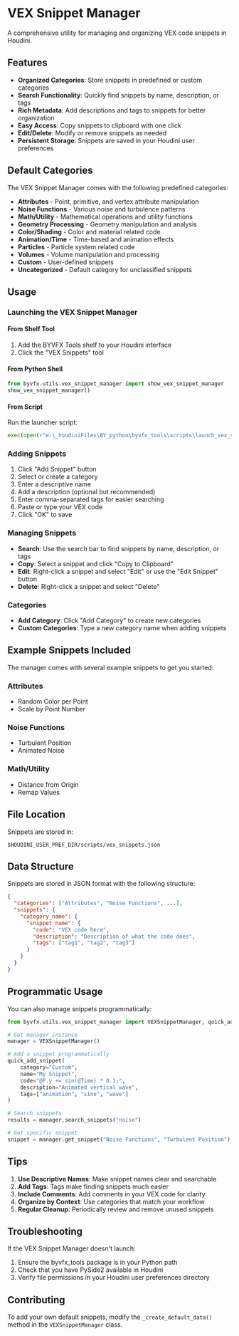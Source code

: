 # VEX Snippet Manager

A comprehensive utility for managing and organizing VEX code snippets in Houdini.

## Features

- **Organized Categories**: Store snippets in predefined or custom categories
- **Search Functionality**: Quickly find snippets by name, description, or tags
- **Rich Metadata**: Add descriptions and tags to snippets for better organization
- **Easy Access**: Copy snippets to clipboard with one click
- **Edit/Delete**: Modify or remove snippets as needed
- **Persistent Storage**: Snippets are saved in your Houdini user preferences

## Default Categories

The VEX Snippet Manager comes with the following predefined categories:

- **Attributes** - Point, primitive, and vertex attribute manipulation
- **Noise Functions** - Various noise and turbulence patterns
- **Math/Utility** - Mathematical operations and utility functions
- **Geometry Processing** - Geometry manipulation and analysis
- **Color/Shading** - Color and material related code
- **Animation/Time** - Time-based and animation effects
- **Particles** - Particle system related code
- **Volumes** - Volume manipulation and processing
- **Custom** - User-defined snippets
- **Uncategorized** - Default category for unclassified snippets

## Usage

### Launching the VEX Snippet Manager

#### From Shelf Tool
1. Add the BYVFX Tools shelf to your Houdini interface
2. Click the "VEX Snippets" tool

#### From Python Shell
```python
from byvfx.utils.vex_snippet_manager import show_vex_snippet_manager
show_vex_snippet_manager()
```

#### From Script
Run the launcher script:
```python
exec(open(r"e:\_houdiniFiles\BY_python\byvfx_tools\scripts\launch_vex_snippet_manager.py").read())
```

### Adding Snippets

1. Click "Add Snippet" button
2. Select or create a category
3. Enter a descriptive name
4. Add a description (optional but recommended)
5. Enter comma-separated tags for easier searching
6. Paste or type your VEX code
7. Click "OK" to save

### Managing Snippets

- **Search**: Use the search bar to find snippets by name, description, or tags
- **Copy**: Select a snippet and click "Copy to Clipboard"
- **Edit**: Right-click a snippet and select "Edit" or use the "Edit Snippet" button
- **Delete**: Right-click a snippet and select "Delete"

### Categories

- **Add Category**: Click "Add Category" to create new categories
- **Custom Categories**: Type a new category name when adding snippets

## Example Snippets Included

The manager comes with several example snippets to get you started:

### Attributes
- Random Color per Point
- Scale by Point Number

### Noise Functions  
- Turbulent Position
- Animated Noise

### Math/Utility
- Distance from Origin
- Remap Values

## File Location

Snippets are stored in:
```
$HOUDINI_USER_PREF_DIR/scripts/vex_snippets.json
```

## Data Structure

Snippets are stored in JSON format with the following structure:

```json
{
  "categories": ["Attributes", "Noise Functions", ...],
  "snippets": {
    "category_name": {
      "snippet_name": {
        "code": "VEX code here",
        "description": "Description of what the code does",
        "tags": ["tag1", "tag2", "tag3"]
      }
    }
  }
}
```

## Programmatic Usage

You can also manage snippets programmatically:

```python
from byvfx.utils.vex_snippet_manager import VEXSnippetManager, quick_add_snippet

# Get manager instance
manager = VEXSnippetManager()

# Add a snippet programmatically
quick_add_snippet(
    category="Custom",
    name="My Snippet",
    code="@P.y += sin(@Time) * 0.1;",
    description="Animated vertical wave",
    tags=["animation", "sine", "wave"]
)

# Search snippets
results = manager.search_snippets("noise")

# Get specific snippet
snippet = manager.get_snippet("Noise Functions", "Turbulent Position")
```

## Tips

1. **Use Descriptive Names**: Make snippet names clear and searchable
2. **Add Tags**: Tags make finding snippets much easier
3. **Include Comments**: Add comments in your VEX code for clarity
4. **Organize by Context**: Use categories that match your workflow
5. **Regular Cleanup**: Periodically review and remove unused snippets

## Troubleshooting

If the VEX Snippet Manager doesn't launch:

1. Ensure the byvfx_tools package is in your Python path
2. Check that you have PySide2 available in Houdini
3. Verify file permissions in your Houdini user preferences directory

## Contributing

To add your own default snippets, modify the `_create_default_data()` method in the `VEXSnippetManager` class.
